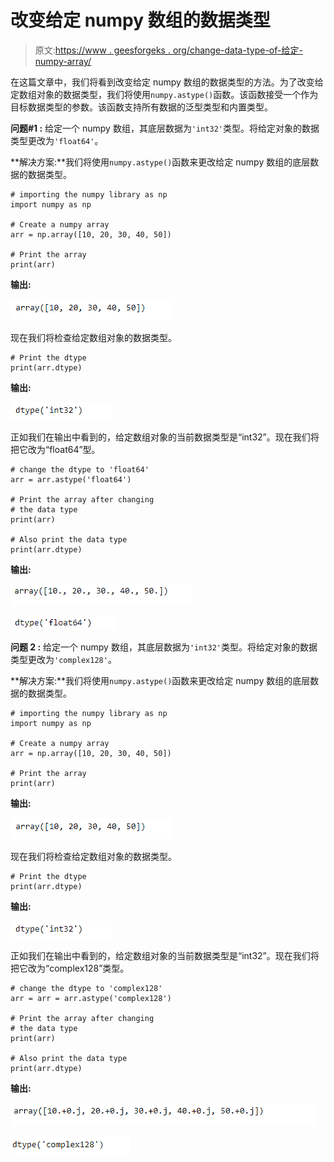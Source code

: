 # 改变给定 numpy 数组的数据类型

> 原文:[https://www . geesforgeks . org/change-data-type-of-给定-numpy-array/](https://www.geeksforgeeks.org/change-data-type-of-given-numpy-array/)

在这篇文章中，我们将看到改变给定 numpy 数组的数据类型的方法。为了改变给定数组对象的数据类型，我们将使用`numpy.astype()`函数。该函数接受一个作为目标数据类型的参数。该函数支持所有数据的泛型类型和内置类型。

**问题#1 :** 给定一个 numpy 数组，其底层数据为`'int32'`类型。将给定对象的数据类型更改为`'float64'`。

**解决方案:**我们将使用`numpy.astype()`函数来更改给定 numpy 数组的底层数据的数据类型。

```
# importing the numpy library as np
import numpy as np

# Create a numpy array
arr = np.array([10, 20, 30, 40, 50])

# Print the array
print(arr)
```

**输出:**

![](img/9d6a172dbe62eae48d129c4e7982cf4a.png)

现在我们将检查给定数组对象的数据类型。

```
# Print the dtype
print(arr.dtype)
```

**输出:**

![](img/cd63f151081374fd1247b0f93a59d91e.png)

正如我们在输出中看到的，给定数组对象的当前数据类型是“int32”。现在我们将把它改为“float64”型。

```
# change the dtype to 'float64'
arr = arr.astype('float64')

# Print the array after changing
# the data type
print(arr)

# Also print the data type
print(arr.dtype)
```

**输出:**

![](img/135c654414830f7c93d007ad703f4712.png)

![](img/8b7cedce262233b3071bf656ea465162.png)

**问题 2 :** 给定一个 numpy 数组，其底层数据为`'int32'`类型。将给定对象的数据类型更改为`'complex128'`。

**解决方案:**我们将使用`numpy.astype()`函数来更改给定 numpy 数组的底层数据的数据类型。

```
# importing the numpy library as np
import numpy as np

# Create a numpy array
arr = np.array([10, 20, 30, 40, 50])

# Print the array
print(arr)
```

**输出:**

![](img/9d6a172dbe62eae48d129c4e7982cf4a.png)

现在我们将检查给定数组对象的数据类型。

```
# Print the dtype
print(arr.dtype)
```

**输出:**

![](img/cd63f151081374fd1247b0f93a59d91e.png)

正如我们在输出中看到的，给定数组对象的当前数据类型是“int32”。现在我们将把它改为“complex128”类型。

```
# change the dtype to 'complex128'
arr = arr = arr.astype('complex128')

# Print the array after changing
# the data type
print(arr)

# Also print the data type
print(arr.dtype)
```

**输出:**

![](img/ede9be432a11803d2b9b397f7bcb1cfd.png)

![](img/32992e79a7f03bfc4a4e430d24cb1a0b.png)